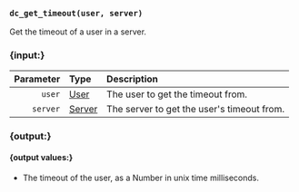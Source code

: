 ### `dc_get_timeout(user, server)`

Get the timeout of a user in a server.


### {input:}

| Parameter | Type                        | Description                                |
|----------:|:----------------------------|:-------------------------------------------|
|    `user` | [User](/values/user.md)     | The user to get the timeout from.          |
|  `server` | [Server](/values/server.md) | The server to get the user's timeout from. |


### {output:}

#### {output values:}

* The timeout of the user, as a Number in unix time milliseconds.